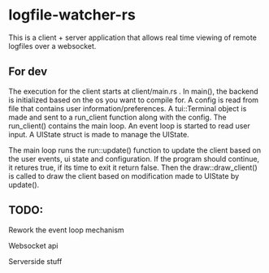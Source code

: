 # logfile-watcher-rs
This is a client + server application that allows real time viewing of remote logfiles over a websocket.

## For dev
The execution for the client starts at client/main.rs . In main(), the backend is initialized based on the os you want to compile for. A config is read from file that contains user information/preferences. A tui::Terminal object is made and sent to a run_client function along with the config. The run_client() contains the main loop. An event loop is started to read user input. A UIState struct is made to manage the UIState.

The main loop runs the run::update() function to update the client based on the user events, ui state and configuration. If the program should continue, it retures true, if its time to exit it return false. Then the draw::draw_client() is called to draw the client based on modification made to UIState by update().
## TODO:

Rework the event loop mechanism

Websocket api

Serverside stuff